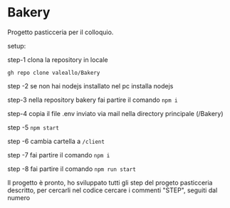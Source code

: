 # Bakery
Progetto pasticceria per il colloquio.

setup:

step-1 clona la repository in locale 

`gh repo clone valeallo/Bakery`

step -2 
se non hai nodejs installato nel pc installa nodejs

step-3
nella repository bakery fai partire il comando
`npm i`

step-4 
copia il file .env inviato via mail nella directory principale
(/Bakery)

step -5 
`npm start`

step -6 
cambia cartella a `/client`

step -7
 fai partire il comando
`npm i`

step -8
fai partire il comando 
`npm run start`


Il progetto è pronto, ho sviluppato tutti gli step del progeto pasticceria descritto, per cercarli nel codice cercare i commenti "STEP", seguiti dal numero
